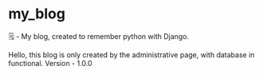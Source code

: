 # my_blog
🗒️ - My blog, created to remember python with Django.


Hello, this blog is only created by the administrative page, with database in functional.
Version - 1.0.0
